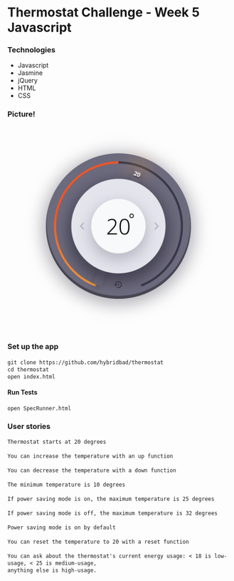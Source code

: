 # Thermostat Challenge - Week 5 Javascript

### Technologies
- Javascript
- Jasmine
- jQuery
- HTML
- CSS

### Picture!

![Thermostat](https://github.com/hybridbad/thermostat/blob/master/imgs/thermostat.png?raw=true "Thermostat")

### Set up the app

```shell
git clone https://github.com/hybridbad/thermostat
cd thermostat
open index.html
```
#### Run Tests

```shell
open SpecRunner.html
```

### User stories

```
Thermostat starts at 20 degrees

You can increase the temperature with an up function

You can decrease the temperature with a down function

The minimum temperature is 10 degrees

If power saving mode is on, the maximum temperature is 25 degrees

If power saving mode is off, the maximum temperature is 32 degrees

Power saving mode is on by default

You can reset the temperature to 20 with a reset function

You can ask about the thermostat's current energy usage: < 18 is low-usage, < 25 is medium-usage,
anything else is high-usage.
```